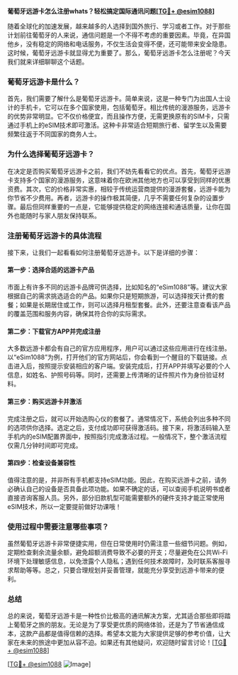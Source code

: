 **葡萄牙远游卡怎么注册whats？轻松搞定国际通讯问题[[TG💪+ @esim1088](https://t.me/s/esim1088)]**

随着全球化的加速发展，越来越多的人选择到国外旅行、学习或者工作。对于那些计划前往葡萄牙的人来说，通信问题是一个不得不考虑的重要因素。毕竟，在异国他乡，没有稳定的网络和电话服务，不仅生活会变得不便，还可能带来安全隐患。这时候，葡萄牙远游卡就显得尤为重要了。那么，葡萄牙远游卡怎么注册呢？今天我们就来详细聊聊这个话题。

### 葡萄牙远游卡是什么？

首先，我们需要了解什么是葡萄牙远游卡。简单来说，这是一种专门为出国人士设计的手机卡，它可以在多个国家使用，包括葡萄牙。相比传统的漫游服务，远游卡的优势非常明显。它不仅价格便宜，而且操作方便，无需更换原有的SIM卡，只需通过手机上的eSIM技术即可激活。这种卡非常适合短期旅行者、留学生以及需要频繁往返于不同国家的商务人士。

### 为什么选择葡萄牙远游卡？

在决定是否购买葡萄牙远游卡之前，我们不妨先看看它的优点。首先，葡萄牙远游卡支持多个国家的漫游服务，这意味着你在欧洲其他地方也可以享受到同样的优惠资费。其次，它的价格非常实惠，相较于传统运营商提供的漫游套餐，远游卡能为你节省不少费用。再者，远游卡的操作极其简便，几乎不需要任何复杂的设置步骤。最后但同样重要的一点是，它能够提供稳定的网络连接和通话质量，让你在国外也能随时与家人朋友保持联系。

### 注册葡萄牙远游卡的具体流程

接下来，让我们一起看看如何注册葡萄牙远游卡。以下是详细的步骤：

#### 第一步：选择合适的远游卡产品
市面上有许多不同的远游卡品牌可供选择，比如知名的“eSim1088”等。建议大家根据自己的需求挑选适合的产品。如果你只是短期旅游，可以选择按天计费的套餐；如果是长期居住或工作，则可以选择月租型套餐。此外，还要注意查看该产品的覆盖范围和服务内容，确保其符合你的实际需求。

#### 第二步：下载官方APP并完成注册
大多数远游卡都会有自己的官方应用程序，用户可以通过这些应用进行在线注册。以“eSim1088”为例，打开他们的官方网站后，你会看到一个醒目的下载链接。点击进入后，按照提示安装相应的客户端。安装完成后，打开APP并填写必要的个人信息，如姓名、护照号码等。同时，还需要上传清晰的证件照片作为身份验证材料。

#### 第三步：购买远游卡并激活
完成注册之后，就可以开始选购心仪的套餐了。通常情况下，系统会列出多种不同的选项供你选择。选定之后，支付成功即可获得激活码。接下来，将激活码输入至手机内的eSIM配置界面中，按照指引完成激活过程。一般情况下，整个激活流程仅需几分钟时间即可完成。

#### 第四步：检查设备兼容性
值得注意的是，并非所有手机都支持eSIM功能。因此，在购买远游卡之前，请务必确认自己的设备是否具备此项功能。如果不确定的话，可以查阅手机说明书或者直接咨询客服人员。另外，部分旧款机型可能需要额外的硬件支持才能正常使用eSIM技术，所以一定要提前做好功课哦！

### 使用过程中需要注意哪些事项？

虽然葡萄牙远游卡非常便捷实用，但在日常使用时仍需注意一些细节问题。例如，定期检查剩余流量余额，避免超额消费导致不必要的开支；尽量避免在公共Wi-Fi环境下处理敏感信息，以免泄露个人隐私；遇到任何技术故障时，及时联系客服寻求帮助等等。总之，只要合理规划并妥善管理，就能充分享受到远游卡带来的便利。

### 总结

总的来说，葡萄牙远游卡是一种性价比极高的通讯解决方案，尤其适合那些即将踏上葡萄牙之旅的朋友。无论是为了享受更优质的网络体验，还是为了节省通信成本，这款产品都是值得信赖的选择。希望本文能为大家提供足够的参考价值，让大家在未来的旅途中更加从容不迫。如果还有其他疑问，欢迎随时留言讨论！[[TG💪+ @esim1088](https://t.me/s/esim1088)]

[[TG💪+ @esim1088](https://t.me/s/esim1088) ![Image](https://i.postimg.cc/4NQfJmqS/Snipaste-2025-05-13-00-14-12.png)]